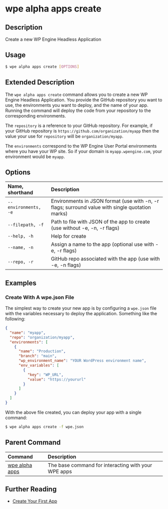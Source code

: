 # wpe alpha apps create

## Description
Create a new WP Engine Headless Application

## Usage

```bash
$ wpe alpha apps create [OPTIONS]
```

## Extended Description

The `wpe alpha apps create` command allows you to create a new WP Engine Headless Application. You provide the GitHub repository you want to use, the environments you want to deploy, and the name of your app. Running the command will deploy the code from your repository to the corresponding environments.

The `repository` is a reference to your GitHub repository. For example, if your GitHub repository is `https://github.com/organization/myapp` then the value your use for `repository` will be `organization/myapp`.

The `environments` correspond to the WP Engine User Portal environments where you have your WP site. So if your domain is `myapp.wpengine.com`, your environment would be `myapp`.

## Options

| Name, shorthand      | Description                                                                                          |
|:---------------------|:-----------------------------------------------------------------------------------------------------|
| `--environments, -e` | Environments in JSON format (use with -n, -r flags; surround value with single quotation marks)      |
| `--filepath, -f`     | Path to file with JSON of the app to create (use without -e, -n, -r flags)                           |
| `--help, -h`         | Help for create                                                                                      |
| `--name, -n`         | Assign a name to the app (optional use with -e, -r flags)                                            |
| `--repo, -r`         | GitHub repo associated with the app (use with -e, -n flags)                                          |

## Examples

### Create With A wpe.json File

The simplest way to create your new app is by configuring a `wpe.json` file with the variables necessary to deploy the application. Something like the following:

```json
{
  "name": "myapp",
  "repo": "organization/myapp",
  "environments": [
    {
      "name": "Production",
      "branch": "main",
      "wp_environment_name": "YOUR WordPress environment name",
      "env_variables": [
        {
          "key": "WP_URL",
          "value": "https://yoururl"
        }
      ]
    }
  ]
}
```

With the above file created, you can deploy your app with a single command:

```bash
$ wpe alpha apps create -f wpe.json
```

## Parent Command
| Command                                         | Description                                         |
|:------------------------------------------------|:----------------------------------------------------|
| [wpe alpha apps](/reference/cli/wpe/alpha/apps) | The base command for interacting with your WPE apps |

## Further Reading

- [Create Your First App](/guides/getting-started/create-app)
